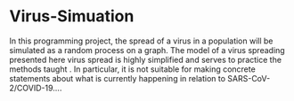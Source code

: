 # Virus-Simuation
In this programming project, the spread of a virus in a population will be
simulated as a random process on a graph. The model of a virus spreading presented here
virus spread is highly simplified and serves to practice the methods taught .
In particular, it is not suitable for making concrete statements about what is currently happening in relation to SARS-CoV-2/COVID-19....
